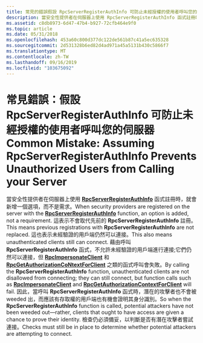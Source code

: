 ```yaml
---
title: 常見的錯誤假設 RpcServerRegisterAuthInfo 可防止未經授權的使用者呼叫您的伺服器
description: 當安全性提供者在伺服器上使用 RpcServerRegisterAuthInfo 函式註冊時，就會新增一個選項，而不是需求。
ms.assetid: c8db8973-6d47-47b4-b927-72cfb464e9f0
ms.topic: article
ms.date: 05/31/2018
ms.openlocfilehash: 453a60c800d377dc122de561b87c41a5ec635328
ms.sourcegitcommit: 2d531328b6ed82d4ad971a45a5131b430c5866f7
ms.translationtype: MT
ms.contentlocale: zh-TW
ms.lasthandoff: 09/16/2019
ms.locfileid: "103675092"
---
```

# <a name="common-mistake-assuming-rpcserverregisterauthinfo-prevents-unauthorized-users-from-calling-your-server"></a><span data-ttu-id="bc5c0-103">常見錯誤：假設 RpcServerRegisterAuthInfo 可防止未經授權的使用者呼叫您的伺服器</span><span class="sxs-lookup"><span data-stu-id="bc5c0-103">Common Mistake: Assuming RpcServerRegisterAuthInfo Prevents Unauthorized Users from Calling your Server</span></span>

<span data-ttu-id="bc5c0-104">當安全性提供者在伺服器上使用 [**RpcServerRegisterAuthInfo**](/windows/desktop/api/Rpcdce/nf-rpcdce-rpcserverregisterauthinfo) 函式註冊時，就會新增一個選項，而不是需求。</span><span class="sxs-lookup"><span data-stu-id="bc5c0-104">When security providers are registered on the server with the [**RpcServerRegisterAuthInfo**](/windows/desktop/api/Rpcdce/nf-rpcdce-rpcserverregisterauthinfo) function, an option is added, not a requirement.</span></span> <span data-ttu-id="bc5c0-105">這表示不會取代先前的 **RpcServerRegisterAuthInfo** 註冊。</span><span class="sxs-lookup"><span data-stu-id="bc5c0-105">This means previous registrations with **RpcServerRegisterAuthInfo** are not replaced.</span></span> <span data-ttu-id="bc5c0-106">這也表示未經驗證的用戶端仍然可以連接。</span><span class="sxs-lookup"><span data-stu-id="bc5c0-106">This also means unauthenticated clients still can connect.</span></span> <span data-ttu-id="bc5c0-107">藉由呼叫 **RpcServerRegisterAuthInfo** 函式，不允許未經驗證的用戶端進行連接;它們仍然可以連接，但 [**RpcImpersonateClient**](/windows/desktop/api/Rpcdce/nf-rpcdce-rpcimpersonateclient) 和 [**RpcGetAuthorizationCoNtextForClient**](/windows/desktop/api/Rpcasync/nf-rpcasync-rpcgetauthorizationcontextforclient) 之類的函式呼叫會失敗。</span><span class="sxs-lookup"><span data-stu-id="bc5c0-107">By calling the **RpcServerRegisterAuthInfo** function, unauthenticated clients are not disallowed from connecting; they can still connect, but function calls such as [**RpcImpersonateClient**](/windows/desktop/api/Rpcdce/nf-rpcdce-rpcimpersonateclient) and [**RpcGetAuthorizationContextForClient**](/windows/desktop/api/Rpcasync/nf-rpcasync-rpcgetauthorizationcontextforclient) will fail.</span></span> <span data-ttu-id="bc5c0-108">因此，當呼叫 **RpcServerRegisterAuthInfo** 函式時，潛在的攻擊者也不會被 weeded 出，而應該有存取權的用戶端也有機會證明其身分識別。</span><span class="sxs-lookup"><span data-stu-id="bc5c0-108">So when the **RpcServerRegisterAuthInfo** function is called, potential attackers have not been weeded out—rather, clients that ought to have access are given a chance to prove their identity.</span></span> <span data-ttu-id="bc5c0-109">檢查仍必須備妥，以判斷是否有潛在攻擊者嘗試連接。</span><span class="sxs-lookup"><span data-stu-id="bc5c0-109">Checks must still be in place to determine whether potential attackers are attempting to connect.</span></span>

 

 




